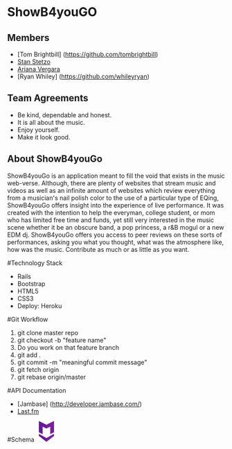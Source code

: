 # ShowB4youGO
## Members 
* [Tom Brightbill] (https://github.com/tombrightbill)
* [Stan Stetzo](https://github.com/sszeto71)
* [Ariana Vergara](https://github.com/arianakvergara)
* [Ryan Whiley] (https://github.com/whileyryan)

## Team Agreements
* Be kind, dependable and honest.
* It is all about the music. 
* Enjoy yourself. 
* Make it look good. 

## About ShowB4youGo
ShowB4youGo is an application meant to fill the void that exists in the music web-verse. Although,
there are plenty of websites that stream music and videos as well as an infinite amount of websites which
review everything from a musician's nail polish color to the use of a particular type of EQing, ShowB4youGo offers insight into
the experience of live performance. It was created with the intention to help the everyman, college student, or 
mom who has limited free time and funds, yet still very interested in the music scene whether it be an obscure band, a pop 
princess, a r&B mogul or a new EDM dj. ShowB4youGo offers you access to peer reviews on these sorts of performances, asking you 
what you thought, what was the atmosphere like, how was the music. Contribute as much or as little as you want. 

#Technology Stack
* Rails 
* Bootstrap
* HTML5
* CSS3
* Deploy: Heroku

#Git Workflow
1. git clone master repo
2. git checkout -b "feature name"
3. Do you work on that feature branch
4. git add .
5. git commit -m "meaningful commit message"
6. git fetch origin
7. git rebase origin/master

#API Documentation
* [Jambase] (http://developer.jambase.com/)
* [Last.fm](http://www.last.fm/api)

#Schema 
![alt text](https://github.com/adam-p/markdown-here/raw/master/src/common/images/icon48.png "Logo Title Text 1")
